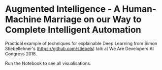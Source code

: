 # Augmented Intelligence - A Human-Machine Marriage on our Way to Complete Intelligent Automation
Practical example of techniques for explainable Deep Learning from Simon Stiebellehner's (https://github.com/stiebels) talk at We Are Developers AI Congress 2018.

Run the Notebook to see all visualisations.
